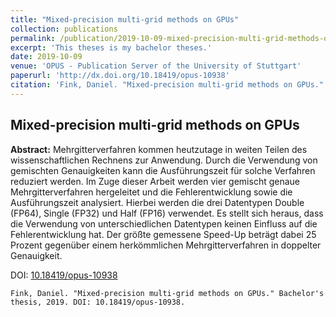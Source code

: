 ```yaml
---
title: "Mixed-precision multi-grid methods on GPUs"
collection: publications
permalink: /publication/2019-10-09-mixed-precision-multi-grid-methods-on-gpus
excerpt: 'This theses is my bachelor theses.'
date: 2019-10-09
venue: 'OPUS - Publication Server of the University of Stuttgart'
paperurl: 'http://dx.doi.org/10.18419/opus-10938'
citation: 'Fink, Daniel. "Mixed-precision multi-grid methods on GPUs." Bachelor's thesis, 2019. DOI: 10.18419/opus-10938'
---
```

## Mixed-precision multi-grid methods on GPUs

**Abstract:** Mehrgitterverfahren kommen heutzutage in weiten Teilen des wissenschaftlichen Rechnens zur Anwendung. Durch die Verwendung von gemischten Genauigkeiten kann die Ausführungszeit für solche Verfahren reduziert werden. Im Zuge dieser Arbeit werden vier gemischt genaue Mehrgitterverfahren hergeleitet und die Fehlerentwicklung sowie die Ausführungszeit analysiert. Hierbei werden die drei Datentypen Double (FP64), Single (FP32) und Half (FP16) verwendet. Es stellt sich heraus, dass die Verwendung von unterschiedlichen Datentypen keinen Einfluss auf die Fehlerentwicklung hat. Der größte gemessene Speed-Up beträgt dabei 25 Prozent gegenüber einem herkömmlichen Mehrgitterverfahren in doppelter Genauigkeit.

DOI: [10.18419/opus-10938](https://doi.org/10.18419/opus-10938)

```
Fink, Daniel. "Mixed-precision multi-grid methods on GPUs." Bachelor's thesis, 2019. DOI: 10.18419/opus-10938.
```